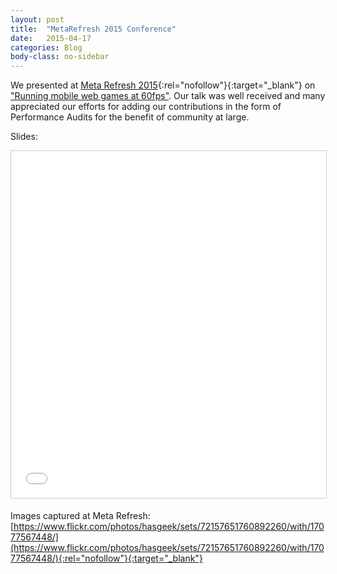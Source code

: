 ```yaml
---
layout: post
title:  "MetaRefresh 2015 Conference"
date:   2015-04-17
categories: Blog
body-class: no-sidebar
---
```


We presented at [Meta Refresh 2015](https://metarefresh.in/2015/){:rel="nofollow"}{:target="_blank"} on ["Running mobile web games at 60fps"](https://metarefresh.in/2015/conference#1277-running-mobile-games-at-60fps). Our talk was well received and many appreciated our efforts for adding our contributions in the form of Performance Audits for the benefit of community at large.

Slides:

<iframe src="//www.slideshare.net/slideshow/embed_code/key/eYCQwjG0uxtvHx" height="555" frameborder="0" marginwidth="0" marginheight="0" scrolling="no" style="border:1px solid #CCC; border-width:1px; margin-bottom:5px; max-width: 100%;width: 100%;" allowfullscreen> </iframe>


Images captured at Meta Refresh: [https://www.flickr.com/photos/hasgeek/sets/72157651760892260/with/17077567448/](https://www.flickr.com/photos/hasgeek/sets/72157651760892260/with/17077567448/){:rel="nofollow"}{:target="_blank"}